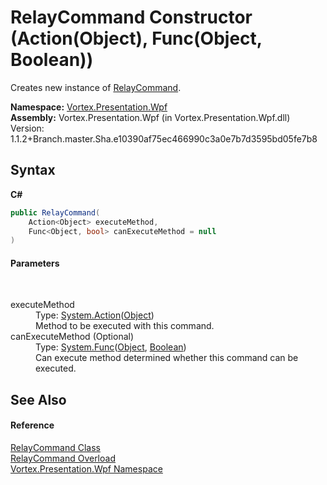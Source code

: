 # RelayCommand Constructor (Action(Object), Func(Object, Boolean))
 

Creates new instance of <a href="T_Vortex_Presentation_Wpf_RelayCommand.md">RelayCommand</a>.

**Namespace:**&nbsp;<a href="N_Vortex_Presentation_Wpf.md">Vortex.Presentation.Wpf</a><br />**Assembly:**&nbsp;Vortex.Presentation.Wpf (in Vortex.Presentation.Wpf.dll) Version: 1.1.2+Branch.master.Sha.e10390af75ec466990c3a0e7b7d3595bd05fe7b8

## Syntax

**C#**<br />
``` C#
public RelayCommand(
	Action<Object> executeMethod,
	Func<Object, bool> canExecuteMethod = null
)
```


#### Parameters
&nbsp;<dl><dt>executeMethod</dt><dd>Type: <a href="http://msdn2.microsoft.com/en-us/library/018hxwa8" target="_blank">System.Action</a>(<a href="http://msdn2.microsoft.com/en-us/library/e5kfa45b" target="_blank">Object</a>)<br />Method to be executed with this command.</dd><dt>canExecuteMethod (Optional)</dt><dd>Type: <a href="http://msdn2.microsoft.com/en-us/library/bb549151" target="_blank">System.Func</a>(<a href="http://msdn2.microsoft.com/en-us/library/e5kfa45b" target="_blank">Object</a>, <a href="http://msdn2.microsoft.com/en-us/library/a28wyd50" target="_blank">Boolean</a>)<br />Can execute method determined whether this command can be executed.</dd></dl>

## See Also


#### Reference
<a href="T_Vortex_Presentation_Wpf_RelayCommand.md">RelayCommand Class</a><br /><a href="Overload_Vortex_Presentation_Wpf_RelayCommand__ctor.md">RelayCommand Overload</a><br /><a href="N_Vortex_Presentation_Wpf.md">Vortex.Presentation.Wpf Namespace</a><br />